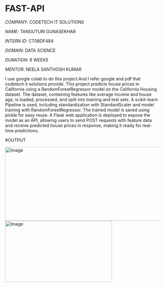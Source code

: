 # FAST-API

*COMPANY*: CODETECH IT SOLUTIONS

*NAME*: TANGUTURI GUNASEKHAR

*INTERN ID*: CT08DF484

*DOMAIN*: DATA SCIENCE

*DURATION*: 8 WEEKS

*MENTOR*: NEELA SANTHOSH KUMAR

I use google colab to do this project.And I refer google and pdf that codetech it solutions provide.
This project predicts house prices in California using a RandomForestRegressor model on the California Housing dataset. The dataset, containing features like average income and house age, is loaded, processed, and split into training and test sets. A scikit-learn Pipeline is used, including standardization with StandardScaler and model training with RandomForestRegressor. The trained model is saved using pickle for easy reuse. A Flask web application is deployed to expose the model as an API, allowing users to send POST requests with feature data and receive predicted house prices in response, making it ready for real-time predictions.

#OUTPUT

<img width="907" height="242" alt="Image" src="https://github.com/user-attachments/assets/0a4bbd3b-6255-44a2-af38-df1b0fe1b4cb" />

<img width="350" height="201" alt="Image" src="https://github.com/user-attachments/assets/5e4aa819-1872-46d3-aa82-e1936d3ac0f8" />
